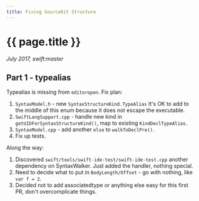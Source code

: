 ```yaml
---
title: Fixing SourceKit Structure
---
```

# {{ page.title }}

*July 2017, swift:master*

## Part 1 - typealias

Typealias is missing from `editoropen`.  Fix plan:
1. `SyntaxModel.h` - new `SyntaxStructureKind.TypeAlias`
    It's OK to add to the middle of this enum because it does not escape the
    executable.
2. `SwiftLangSupport.cpp` - handle new kind in `getUIDForSyntaxStructureKind()`,
   map to existing `KindDeclTypeAlias`.
3. `SyntaxModel.cpp` - add another `else` to `walkToDeclPre()`.
4. Fix up tests.

Along the way:
1. Discovered `swift/tools/swift-ide-test/swift-ide-test.cpp` another dependency
   on SyntaxWalker.  Just added the handler, nothing special.
2. Need to decide what to put in `BodyLength/Offset` - go with nothing, like
   `var f = 2`.
3. Decided not to add associatedtype or anything else easy for this first PR,
   don't overcomplicate things.
